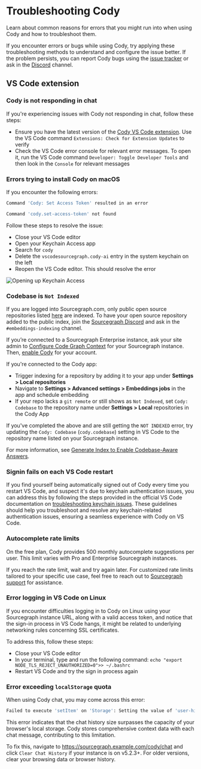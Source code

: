 # Troubleshooting Cody

<p class="subtitle">Learn about common reasons for errors that you might run into when using Cody and how to troubleshoot them.</p>

If you encounter errors or bugs while using Cody, try applying these troubleshooting methods to understand and configure the issue better. If the problem persists, you can report Cody bugs using the [issue tracker](https://github.com/sourcegraph/cody/issues) or ask in the [Discord](https://discord.gg/s2qDtYGnAE) channel.

## VS Code extension

### Cody is not responding in chat

If you're experiencing issues with Cody not responding in chat, follow these steps:

- Ensure you have the latest version of the [Cody VS Code extension](https://marketplace.visualstudio.com/items?itemName=sourcegraph.cody-ai). Use the VS Code command `Extensions: Check for Extension Updates` to verify
- Check the VS Code error console for relevant error messages. To open it, run the VS Code command `Developer: Toggle Developer Tools` and then look in the `Console` for relevant messages

### Errors trying to install Cody on macOS

If you encounter the following errors:

```bash
Command 'Cody: Set Access Token' resulted in an error

Command 'cody.set-access-token' not found
```

Follow these steps to resolve the issue:

- Close your VS Code editor
- Open your Keychain Access app
- Search for `cody`
- Delete the `vscodesourcegraph.cody-ai` entry in the system keychain on the left
- Reopen the VS Code editor. This should resolve the error

![Opening up Keychain Access](https://storage.googleapis.com/sourcegraph-assets/blog/cody-docs-troubleshooting-keychain-access.png)

### Codebase is `Not Indexed`

If you are logged into Sourcegraph.com, only public open source repositories listed [here](embedded-repos.md) are indexed. To have your open source repository added to the public index, join the [Sourcegraph Discord](https://discord.gg/8wJF5EdAyA) and ask in the `#embeddings-indexing` channel.

If you’re connected to a Sourcegraph Enterprise instance, ask your site admin to [Configure Code Graph Context](core-concepts/code-graph.md) for your Sourcegraph instance. Then, [enable Cody](overview/enable-cody-enterprise.md) for your account.

If you're connected to the Cody app:

- Trigger indexing for a repository by adding it to your app under **Settings > Local repositories**
- Navigate to **Settings > Advanced settings > Embeddings jobs** in the app and schedule embedding
- If your repo lacks a `git remote` or still shows as `Not Indexed`, set `Cody: Codebase` to the repository name under **Settings > Local** repositories in the Cody App

If you've completed the above and are still getting the `NOT INDEXED` error, try updating the `Cody: Codebase` (`cody.codebase`) setting in VS Code to the repository name listed on your Sourcegraph instance.

For more information, see [Generate Index to Enable Codebase-Aware Answers](core-concepts/embeddings/embedding-index.md).

### Signin fails on each VS Code restart

If you find yourself being automatically signed out of Cody every time you restart VS Code, and suspect it's due to keychain authentication issues, you can address this by following the steps provided in the official VS Code documentation on [troubleshooting keychain issues](https://code.visualstudio.com/docs/editor/settings-sync#_troubleshooting-keychain-issues). These guidelines should help you troubleshoot and resolve any keychain-related authentication issues, ensuring a seamless experience with Cody on VS Code.

### Autocomplete rate limits

On the free plan, Cody provides 500 monthly autocomplete suggestions per user. This limit varies with Pro and Enterprise Sourcegraph instances.

If you reach the rate limit, wait and try again later. For customized rate limits tailored to your specific use case, feel free to reach out to <a href= "https://about.sourcegraph.com/contact" target="_blank">Sourcegraph support</a> for assistance.

### Error logging in VS Code on Linux

If you encounter difficulties logging in to Cody on Linux using your Sourcegraph instance URL, along with a valid access token, and notice that the sign-in process in VS Code hangs, it might be related to underlying networking rules concerning SSL certificates.

To address this, follow these steps:

- Close your VS Code editor
- In your terminal, type and run the following command: `echo "export NODE_TLS_REJECT_UNAUTHORIZED=0">> ~/.bashrc`
- Restart VS Code and try the sign in process again

### Error exceeding `localStorage` quota

When using Cody chat, you may come across this error:

```bash
Failed to execute 'setItem' on 'Storage': Setting the value of 'user-history:$user_id' exceeded the quota.
```

This error indicates that the chat history size surpasses the capacity of your browser's local storage. Cody stores comprehensive context data with each chat message, contributing to this limitation.

To fix this, navigate to https://sourcegraph.example.com/cody/chat and click `Clear Chat History` if your instance is on v5.2.3+. For older versions, clear your browsing data or browser history.
